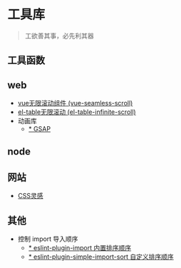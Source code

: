 # 工具库

> 工欲善其事，必先利其器 


## 工具函数

## web
- [vue无限滚动组件 (vue-seamless-scroll)](https://github.com/chenxuan0000/vue-seamless-scroll)
- [el-table无限滚动 (el-table-infinite-scroll)](https://github.com/yujinpan/el-table-infinite-scroll)
- 动画库
  - [* GSAP](https://gsap.com/)

## node

## 网站
- [CSS灵感](https://chokcoco.github.io/CSS-Inspiration/#/)

## 其他

- 控制 import 导入顺序
  - [* eslint-plugin-import 内置排序顺序](https://www.npmjs.com/package/eslint-plugin-import)
  - [* eslint-plugin-simple-import-sort 自定义排序顺序](https://www.npmjs.com/package/eslint-plugin-simple-import-sort) 
